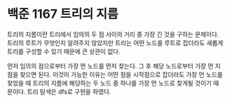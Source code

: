 # 백준 1167 트리의 지름
트리의 지름이란 트리에서 임의의 두 점 사이의 거리 중 가장 긴 것을 구하는 문제이다. 트리의 루트가 무엇인지 알려주지 않았지만 트리는 어떤 노드를 루트로 잡더라도 새롭게 트리를 구성할 수 있기 때문에 큰 상관이 없다.  
  
먼저 임의의 점으로부터 가장 먼 노드를 먼저 찾는다. 그 후 해당 노드로부터 가장 먼 지점을 찾으면 된다. 이것이 가능한 이유는 어떤 점을 시작점으로 잡더라도 가장 먼 노드를 찾았을 때 트리의 지름에 해당하는 두 노드 중 하나를 가장 먼 노드로 찾게될 것이기 때문이다. 트리 탐색은 dfs로 구현을 하였다.
